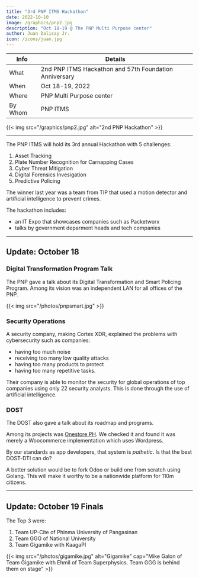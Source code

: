 ```yaml
---
title: "3rd PNP ITMS Hackathon"
date: 2022-10-10
image: /graphics/pnp2.jpg
description: "Oct 18-19 @ The PNP Multi Purpose center"
author: Juan Dalisay Jr.
icon: /icons/juan.jpg
---
```




Info | Details 
--- | ---
What | 2nd PNP ITMS Hackathon and 57th Foundation Anniversary
When | Oct 18-19, 2022
Where | PNP Multi Purpose center
By Whom | PNP ITMS

{{< img src="/graphics/pnp2.jpg" alt="2nd PNP Hackathon" >}}

---


The PNP ITMS will hold its 3rd annual Hackathon with 5 challenges: 

1. Asset Tracking
2. Plate Number Recognition for Carnapping Cases
3. Cyber Threat Mitigation
4. Digital Forensics Invesigation
5. Predictive Policing 


The winner last year was a team from TIP that used a motion detector and artificial intelligence to prevent crimes. 

The hackathon includes:
- an IT Expo that showcases companies such as Packetworx
- talks by government deparment heads and tech companies

---

## Update: October 18


### Digital Transformation Program Talk

The PNP gave a talk about its Digital Transformation and Smart Policing Program. Among its vision was an independent LAN for all offices of the PNP. 

{{< img src="/photos/pnpsmart.jpg" >}}


### Security Operations 

A security company, making Cortex XDR, explained the problems with cybersecurity such as companies:
- having too much noise
- receiving too many low quality attacks
- having too many products to protect
- having too many repetitive tasks. 

Their company is able to monitor the security for global operations of top companies using only 22 security analysts. This is done through the use of artificial intelligence.  

<!-- Palo Alto for   -->


### DOST

The DOST also gave a talk about its roadmap and programs. 

Among its projects was [Onestore PH](https://onestore.ph/). We checked it and found it was merely a Woocommerce implementation which uses Wordpress. 

By our standards as app developers, that system is *pathetic*. Is that the best DOST-DTI can do? 

A better solution would be to fork Odoo or build one from scratch using Golang. This will make it worthy to be a nationwide platform for 110m citizens. 


---

## Update: October 19 Finals

The Top 3 were:

1. Team UP-Cite of Phinma University of Pangasinan
2. Team GGG of National University 
3. Team Gigamike with KaagaPI

{{< img src="/photos/gigamike.jpg" alt="Gigamike" cap="Mike Galon of Team Gigamike with Ehmil of Team Superphysics. Team GGG is behind them on stage" >}}